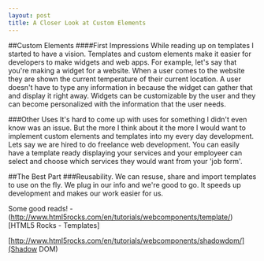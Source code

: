```yaml
---
layout: post
title: A Closer Look at Custom Elements
---
```

##Custom Elements
####First Impressions
While reading up on templates I started to have a vision. Templates and custom elements make it easier for developers to make widgets and web apps. For example, let's say that you're making a widget for a website. When a user comes to the website they are shown the current temperature of their current location. A user doesn't have to type any information in because the widget can gather that and display it right away. Widgets can be customizable by the user and they can become personalized with the information that the user needs. 

###Other Uses
It's hard to come up with uses for something I didn't even know was an issue. But the more I think about it the more I would want to implement custom elements and templates into my every day development. Lets say we are hired to do freelance web development. You can easily have a template ready displaying your services and your employeer can select and choose which services they would want from your 'job form'. 

##The Best Part
###Reusability.
We can resuse, share and import templates to use on the fly. We plug in our info and we're good to go. It speeds up development and makes our work easier for us. 

Some good reads! -(http://www.html5rocks.com/en/tutorials/webcomponents/template/)[HTML5 Rocks - Templates]

[http://www.html5rocks.com/en/tutorials/webcomponents/shadowdom/](Shadow DOM)

